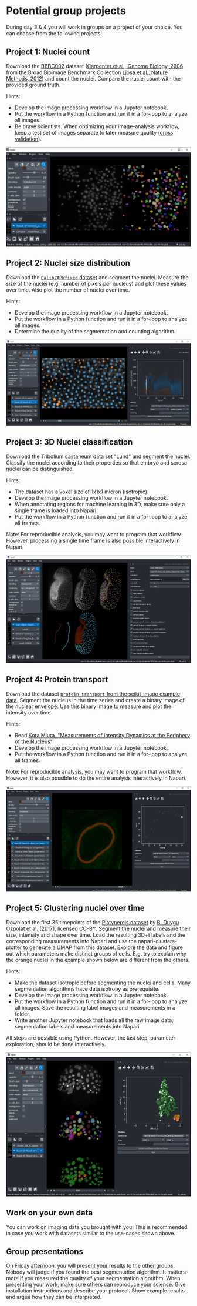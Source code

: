 # Potential group projects

During day 3 & 4 you will work in groups on a project of your choice. You can choose from the following projects:

## Project 1: Nuclei count

Download the [BBBC002](https://bbbc.broadinstitute.org/BBBC002) dataset 
([Carpenter et al., Genome Biology, 2006](http://genomebiology.com/2006/7/10/R100) from the 
Broad Bioimage Benchmark Collection [Ljosa et al., Nature Methods, 2012](http://dx.doi.org/10.1038/nmeth.2083)) and count the nuclei. 
Compare the nuclei count with the provided ground truth.

Hints: 
* Develop the image processing workflow in a Jupyter notebook.
* Put the workflow in a Python function and run it in a for-loop to analyze all images.
* Be brave scientists. When optimizing your image-analysis workflow, keep a test set of images separate to later measure quality ([cross validation](https://en.wikipedia.org/wiki/Cross-validation_(statistics))).

![img_2.png](img_2.png)

## Project 2: Nuclei size distribution

Download the [`CalibZAPWfixed` dataset](https://github.com/clEsperanto/clesperanto_example_data/blob/main/CalibZAPWfixed_000154_max.tif) and segment the nuclei.
Measure the size of the nuclei (e.g. number of pixels per nucleus) and plot these values over time. Also plot the number of nuclei over time.

Hints: 
* Develop the image processing workflow in a Jupyter notebook.
* Put the workflow in a Python function and run it in a for-loop to analyze all images.
* Determine the quality of the segmentation and counting algorithm.

![img_4.png](img_4.png)

## Project 3: 3D Nuclei classification

Download the [Tribolium castaneum data set "Lund"](https://github.com/clEsperanto/clesperanto_example_data/blob/main/Lund-100MB.tif) and segment the nuclei. 
Classify the nuclei according to their properties so that embryo and serosa nuclei can be distinguished.

Hints:
* The dataset has a voxel size of 1x1x1 micron (isotropic).
* Develop the image processing workflow in a Jupyter notebook.
* When annotating regions for machine learning in 3D, make sure only a single frame is loaded into Napari.
* Put the workflow in a Python function and run it in a for-loop to analyze all frames.

Note: For reproducible analysis, you may want to program that workflow. 
However, processing a single time frame is also possible interactively in Napari.

![img_3.png](img_3.png)

## Project 4: Protein transport

Download the dataset [`protein transport` from the scikit-image example data](https://scikit-image.org/docs/stable/api/skimage.data.html#skimage.data.protein_transport).
Segment the nucleus in the time series and create a binary image of the nuclear envelope. 
Use this binary image to measure and plot the intensity over time.

Hints:
* Read [Kota Miura, "Measurements of Intensity Dynamics at the Periphery of the Nucleus"](https://link.springer.com/chapter/10.1007/978-3-030-22386-1_2)
* Develop the image processing workflow in a Jupyter notebook.
* Put the workflow in a Python function and run it in a for-loop to analyze all frames.

Note: For reproducible analysis, you may want to program that workflow. 
However, it is also possible to do the entire analysis interactively in Napari.

![img_1.png](img_1.png)

## Project 5: Clustering nuclei over time

Download the first 35 timepoints of the [Platynereis dataset](https://doi.org/10.5281/zenodo.1063531) by [B. Duygu Ozpolat et al. (2017)](https://elifesciences.org/articles/30463), licensed [CC-BY](https://creativecommons.org/licenses/by/4.0/legalcode).
Segment the nuclei and measure their size, intensity and shape over time.
Load the resulting 3D+t labels and the corresponding measurements into Napari and use the napari-clusters-plotter to generate a UMAP from this dataset.
Explore the data and figure out which parameters make distinct groups of cells. E.g. try to explain why the orange nuclei in the example shown below are different from the others.

Hints:
* Make the dataset isotropic before segmenting the nuclei and cells. Many segmentation algorithms have data isotropy as prerequisite.
* Develop the image processing workflow in a Jupyter notebook.
* Put the workflow in a Python function and run it in a for-loop to analyze all images. Save the resulting label images and measurements in a folder.
* Write another Jupyter notebook that loads all the raw image data, segmentation labels and measurements into Napari.

All steps are possible using Python. However, the last step, parameter exploration, should be done interactively.

![img_6.png](img_6.png)

## Work on your own data

You can work on imaging data you brought with you. This is recommended in case you work with datasets similar to the use-cases shown above.

## Group presentations

On Friday afternoon, you will present your results to the other groups. 
Nobody will judge if you found the best segmentation algorithm. 
It matters more if you measured the quality of your segmentation algorithm. 
When presenting your work, make sure others can reproduce your science. 
Give installation instructions and describe your protocol. 
Show example results and argue how they can be interpreted. 
